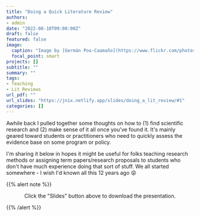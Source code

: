 ```yaml
---
title: "Doing a Quick Literature Review"
authors: 
- admin
date: "2022-08-10T09:00:00Z"
draft: false
featured: false
image:
  caption: "Image by [Germán Poo-Caamaño](https://www.flickr.com/photos/gpoo/) on [flickr](https://flic.kr/p/eHJWM3), [CC BY 2.0](https://creativecommons.org/licenses/by/2.0)"
  focal_point: smart
projects: []
subtitle: ""
summary: ""
tags:
- Teaching
- Lit Reviews
url_pdf: ""
url_slides: "https://jnix.netlify.app/slides/doing_a_lit_review/#1"
categories: []
---
```


Awhile back I pulled together some thoughts on how to (1) find scientific research and (2) make sense of it all once you've found it. It's mainly geared toward students or practitioners who need to quickly assess the evidence base on some program or policy. 

I'm sharing it below in hopes it might be useful for folks teaching research methods or assigning term papers/research proposals to students who don't have much experience doing that sort of stuff. We all started somewhere - I wish I'd known all this 12 years ago 😝 

{{% alert note %}}
<p style="text-align:center"> Click the "Slides" button above to download the presentation.</p>
{{% /alert %}}